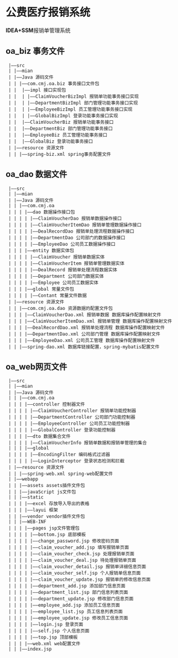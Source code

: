 # 公费医疗报销系统

**IDEA+SSM**报销单管理系统

## oa_biz 事务文件

     |——src
     | |——mian
     | |——Java 源码文件
     | | |——com.cmj.oa.biz 事务接口文件包
     | |  |——impl 接口实现包
     | |  | |——ClaimVoucherBizImpl 报销单功能事务接口实现
     | |  | |——DepartmentBizImpl 部门管理功能事务接口实现
     | |  | |——EmployeeBizImpl 员工管理功能事务接口实现
     | |  | |——GlobalBizImpl 登录功能事务接口实现
     | |  |——ClaimVoucherBiz 报销单功能事务接口
     | |  |——DepartmentBiz 部门管理功能事务接口
     | |  |——EmployeeBiz 员工管理功能事务接口
     | |  |——GlobalBiz 登录功能事务接口
     | |——resource 资源文件
     | | |——spring-biz.xml spring事务配置文件

## oa_dao 数据文件

     |——src
     | |——mian
     | |——Java 源码文件
     | | |——com.cmj.oa
     | | | |——dao 数据操作接口包
     | | | | |——ClaimVoucherDao 报销单数据操作接口
     | | | | |——ClaimVoucherItemDao 报销单管理数据操作接口
     | | | | |——DealRecordDao 报销单处理流程数据操作接口
     | | | | |——DepartmentDao 公司部门的数据操作接口
     | | | | |——EmployeeDao 公司员工数据操作接口
     | | | |——entity 数据实体包
     | | | | |——ClaimVoucher 报销单数据实体
     | | | | |——ClaimVoucherItem 报销单管理数据实体
     | | | | |——DealRecord 报销单处理流程数据实体
     | | | | |——Department 公司部门数据实体
     | | | | |——Employee 公司员工数据实体
     | | | |——global 常量文件包
     | | | | |——Contant 常量文件数据
     | |——resource 资源文件
     | | |——com.cmj.oa.dao 资源数据的配置文件包
     | | | |——ClaimVoucherDao.xml 报销单数据 数据库操作配置映射文件
     | | | |——ClaimVoucherItemDao.xml 报销单管理 数据库操作配置映射文件
     | | | |——DealRecordDao.xml 报销单处理流程 数据库操作配置映射文件
     | | | |——DepartmentDao.xml 公司部门管理 数据库操作配置映射文件
     | | | |——EmployeeDao.xml 公司员工管理 数据库操作配置映射文件
     | | |——spring-dao.xml 数据库链接配置，spring-mybatis配置文件

## oa_web网页文件

     |——src
     | |——mian
     | |——Java 源码文件
     | | |——com.cmj.oa
     | | | |——controller 控制器文件
     | | | | |——ClaimVoucherController 报销单功能控制器
     | | | | |——DepartmentController 公司部门功能控制器
     | | | | |——EmployeeController 公司员工功能控制器
     | | | | |——GlobalController 登录功能控制器
     | | | |——dto 数据集合文件
     | | | | |——ClaimVoucherInfo 报销单数据和报销单管理的集合
     | | | |——global
     | | | | |——EncodingFilter 编码格式过滤器
     | | | | |——LoginInterceptor 登录状态检测和拦截
     | |——resource 资源文件
     | | |——spring-web.xml spring-web配置文件
     | |——webapp
     | | |——assets assets插件文件包
     | | |——javaScript js文件包
     | | |——static 
     | | | |——excel 存放导入导出的表格
     | | | |——layui 框架
     | | |——vendor vendor插件文件包
     | | |——WEB-INF
     | | | |——pages jsp文件管理包
     | | | | |——bottom.jsp 底部模板
     | | | | |——change_password.jsp 修改密码页面
     | | | | |——claim_voucher_add.jsp 填写报销单页面
     | | | | |——claim_voucher_check.jsp 处理报销单页面
     | | | | |——claim_voucher_deal.jsp 待处理报销单页面
     | | | | |——claim_voucher_detail.jsp 报销单详细信息页面
     | | | | |——claim_voucher_self.jsp 个人报销单信息页面
     | | | | |——claim_voucher_update.jsp 报销单的修改信息页面
     | | | | |——department_add.jsp 添加部门信息页面
     | | | | |——department_list.jsp 部门信息列表页面
     | | | | |——department_update.jsp 修改部门信息页面
     | | | | |——employee_add.jsp 添加员工信息页面
     | | | | |——employee_list.jsp 员工信息列表页面
     | | | | |——employee_update.jsp 修改员工信息页面
     | | | | |——login.jsp 登录页面
     | | | | |——self.jsp 个人信息页面
     | | | | |——top.jsp 顶部模板
     | | | |——web.xml web配置文件
     | | |——index.jsp